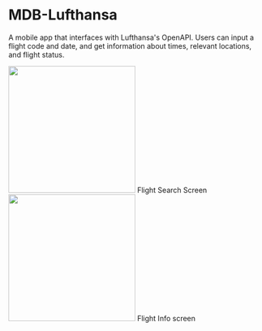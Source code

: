 # MDB-Lufthansa
A mobile app that interfaces with Lufthansa's  OpenAPI. Users can input a flight code and date, and get information about times, relevant locations, and flight status.




<span>
<img src="https://i.imgur.com/5GUkk4m.png" width="250">
Flight Search Screen
<img src="https://i.imgur.com/atAX5nb.jpg" width="250">
Flight Info screen
</span>
